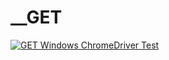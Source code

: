 # __GET

[![GET Windows ChromeDriver Test](https://github.com/junghh21/__GET/actions/workflows/main%20(2).yml/badge.svg)](https://github.com/junghh21/__GET/actions/workflows/main%20(2).yml)
